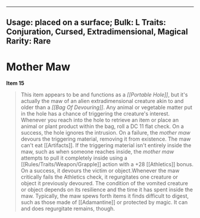 
---
Usage: placed on a surface;
Bulk: L
Traits: Conjuration, Cursed, Extradimensional, Magical
Rarity: Rare
---

# Mother Maw

**Item 15**

> This item appears to be and functions as a *[[Portable Hole]]*, but it's actually the maw of an alien extradimensional creature akin to and older than a *[[Bag Of Devouring]]*. Any animal or vegetable matter put in the hole has a chance of triggering the creature's interest. Whenever you reach into the hole to retrieve an item or place an animal or plant product within the bag, roll a DC 11 flat check. On a success, the hole ignores the intrusion. On a failure, the *mother maw* devours the triggering material, removing it from existence. The maw can't eat [[Artifacts]]. If the triggering material isn't entirely inside the maw, such as when someone reaches inside, the *mother maw* attempts to pull it completely inside using a [[Rules/Traits/Weapon/Grapple]] action with a +28 [[Athletics]] bonus. On a success, it devours the victim or object.Whenever the maw critically fails the Athletics check, it regurgitates one creature or object it previously devoured. The condition of the vomited creature or object depends on its resilience and the time it has spent inside the maw. Typically, the maw spews forth items it finds difficult to digest, such as those made of [[Adamantine]] or protected by magic. It can and does regurgitate remains, though.
